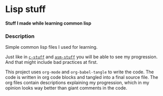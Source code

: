 # Lisp stuff
**Stuff I made while learning common lisp**

### Description
Simple common lisp files I used for learning.

Just like in [`c-stuff`](https://github.com/8dcc/c-stuff) and
[`asm-stuff`](https://github.com/8dcc/asm-stuff) you will be able to see my
progression. And that might include bad practices at first.

This project uses `org-mode` and `org-babel-tangle` to write the code. The code
is written in org code blocks and tangled into a final source file. The org
files contain descriptions explaining my progression, which in my opinion looks
way better than giant comments in the code.
